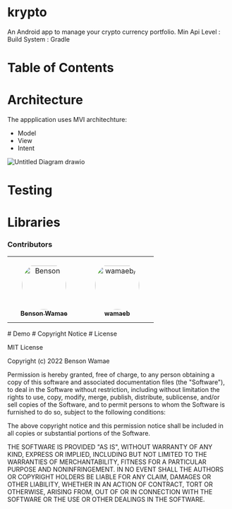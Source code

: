 # krypto
An Android app to manage your crypto currency portfolio.
Min Api Level : 
Build System : Gradle

# Table of Contents

# Architecture
The appplication uses MVI architechture:
* Model
* View
* Intent


![Untitled Diagram drawio](https://user-images.githubusercontent.com/11459159/160078895-05d7e040-fee4-44d3-be9f-3420f719258b.png)

# Testing
# Libraries
### Contributors

<table>
<tr>
    <td align="center" style="word-wrap: break-word; width: 150.0; height: 150.0">
        <a href=https://github.com/Wamae>
            <img src=https://avatars.githubusercontent.com/u/11459159?v=4 width="100;"  style="border-radius:50%;align-items:center;justify-content:center;overflow:hidden;padding-top:10px" alt=Benson Wamae/>
            <br />
            <sub style="font-size:14px"><b>Benson Wamae</b></sub>
        </a>
    </td>
    <td align="center" style="word-wrap: break-word; width: 150.0; height: 150.0">
        <a href=https://github.com/wamaeb>
            <img src=https://avatars.githubusercontent.com/u/45064148?v=4 width="100;"  style="border-radius:50%;align-items:center;justify-content:center;overflow:hidden;padding-top:10px" alt=wamaeb/>
            <br />
            <sub style="font-size:14px"><b>wamaeb</b></sub>
        </a>
    </td>
</tr>
</table>
# Demo
# Copyright Notice
# License


MIT License

Copyright (c) 2022 Benson Wamae

Permission is hereby granted, free of charge, to any person obtaining a copy of this software and associated documentation files (the "Software"), to deal in the Software without restriction, including without limitation the rights to use, copy, modify, merge, publish, distribute, sublicense, and/or sell copies of the Software, and to permit persons to whom the Software is furnished to do so, subject to the following conditions:

The above copyright notice and this permission notice shall be included in all copies or substantial portions of the Software.

THE SOFTWARE IS PROVIDED "AS IS", WITHOUT WARRANTY OF ANY KIND, EXPRESS OR IMPLIED, INCLUDING BUT NOT LIMITED TO THE WARRANTIES OF MERCHANTABILITY, FITNESS FOR A PARTICULAR PURPOSE AND NONINFRINGEMENT. IN NO EVENT SHALL THE AUTHORS OR COPYRIGHT HOLDERS BE LIABLE FOR ANY CLAIM, DAMAGES OR OTHER LIABILITY, WHETHER IN AN ACTION OF CONTRACT, TORT OR OTHERWISE, ARISING FROM, OUT OF OR IN CONNECTION WITH THE SOFTWARE OR THE USE OR OTHER DEALINGS IN THE SOFTWARE.
